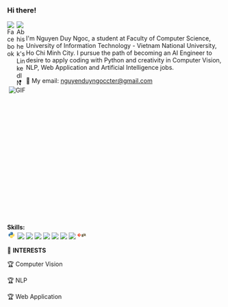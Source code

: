 ### Hi there! 
<a href="https://www.facebook.com/ngoc.nguyenduy.5836711">
  <img align="left" alt="Facebook" width="22px" src="https://upload.wikimedia.org/wikipedia/commons/thumb/b/b8/2021_Facebook_icon.svg/2048px-2021_Facebook_icon.svg.png" />
</a>
<a href="https://www.linkedin.com/in/nguy%E1%BB%85n-duy-ng%E1%BB%8Dc-42a395229/">
  <img align="left" alt="Abhishek's LinkedIN" width="22px" src="https://raw.githubusercontent.com/peterthehan/peterthehan/master/assets/linkedin.svg" />
</a>
<br />

I'm Nguyen Duy Ngoc, a student at Faculty of Computer Science, University of Information Technology - Vietnam National University, Ho Chi Minh City. I pursue the path of becoming an AI Engineer to  desire to apply coding with Python and creativity in Computer Vision, NLP, Web Application and Artificial Intelligence jobs.


  <img align="right" alt="GIF" src="https://github.com/abhisheknaiidu/abhisheknaiidu/blob/master/code.gif?raw=true" width="500" height="320" />
  
- 💼 My email: nguyenduyngoccter@gmail.com

**Skills:**  
<code><img height="20" src="https://raw.githubusercontent.com/github/explore/80688e429a7d4ef2fca1e82350fe8e3517d3494d/topics/python/python.png"></code>
<code><img height="20" src="https://1000logos.net/wp-content/uploads/2021/11/Docker-Logo-2013.png"></code>
<code><img height="20" src="https://upload.wikimedia.org/wikipedia/commons/thumb/1/10/PyTorch_logo_icon.svg/1200px-PyTorch_logo_icon.svg.png"></code>
<code><img height="20" src="https://upload.wikimedia.org/wikipedia/commons/thumb/2/2d/Tensorflow_logo.svg/1915px-Tensorflow_logo.svg.png"></code>
<code><img height="20" src="https://www.pngitem.com/pimgs/m/197-1973343_sql-database-icon-png-transparent-png.png"></code>
<code><img height="20" src="https://upload.wikimedia.org/wikipedia/commons/thumb/f/f1/Icons8_flat_linux.svg/768px-Icons8_flat_linux.svg.png"></code>
<cpde><img height="20" src="https://icon-library.com/images/django-icon/django-icon-0.jpg"></code>
<code><img height="20" src="https://cdn.iconscout.com/icon/free/png-256/react-1-282599.png?f=webp&w=256"></code>
<code><img height="20" src="https://raw.githubusercontent.com/github/explore/80688e429a7d4ef2fca1e82350fe8e3517d3494d/topics/git/git.png"></code>


🚧 **INTERESTS**
<!-- TODO-IST:START -->
🏆  Computer Vision         

🏆  NLP                 

🏆  Web Application         

<!-- TODO-IST:END -->




